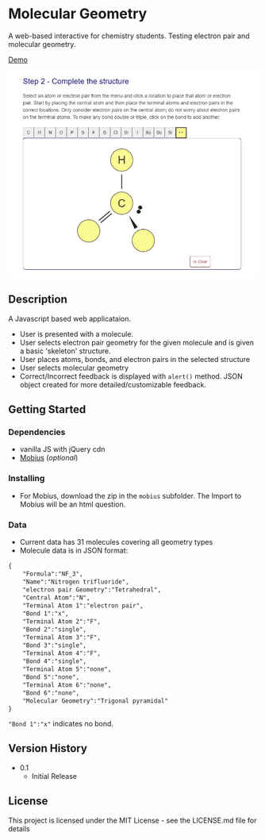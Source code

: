 # Molecular Geometry

A web-based interactive for chemistry students. Testing electron pair and molecular geometry.

[Demo](https://codepen.io/cfrayne/full/mdXmJPe) 

![](https://github.com/craigmateo/chem-tool/blob/main/assets/screenshot.jpg)

## Description

A Javascript based web applicataion. 

- User is presented with a molecule.
- User selects electron pair geometry for the given molecule and is given a basic 'skeleton' structure.
- User places atoms, bonds, and electron pairs in the selected structure
- User selects molecular geometry
- Correct/Incorrect feedback is displayed with `alert()` method. JSON object created for more detailed/customizable feedback.

## Getting Started

### Dependencies

* vanilla JS with jQuery cdn
* [Mobius](https://www.digitaled.com/mobius) (*optional*) 

### Installing

* For Mobius, download the zip in the `mobius` subfolder. The Import to Mobius will be an html question.

### Data

* Current data has 31 molecules covering all geometry types
* Molecule data is in JSON format:

```
{
    "Formula":"NF_3",
    "Name":"Nitrogen trifluoride",
    "electron pair Geometry":"Tetrahedral",
    "Central Atom":"N",
    "Terminal Atom 1":"electron pair",
    "Bond 1":"x",
    "Terminal Atom 2":"F",
    "Bond 2":"single",
    "Terminal Atom 3":"F",
    "Bond 3":"single",
    "Terminal Atom 4":"F",
    "Bond 4":"single",
    "Terminal Atom 5":"none",
    "Bond 5":"none",
    "Terminal Atom 6":"none",
    "Bond 6":"none",
    "Molecular Geometry":"Trigonal pyramidal"
}
```

`"Bond 1":"x"` indicates no bond.   

## Version History

* 0.1
    * Initial Release

## License

This project is licensed under the MIT License - see the LICENSE.md file for details
